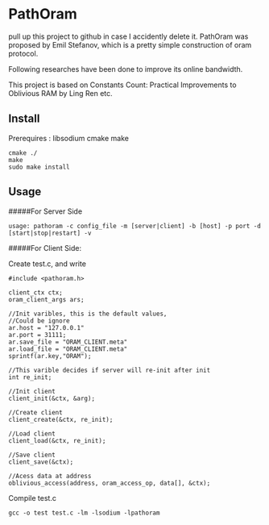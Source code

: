 PathOram
=======
pull up this project to github in case I accidently delete it.
PathOram was proposed by Emil Stefanov, which is a pretty simple construction of oram protocol.

Following researches have been done to improve its online bandwidth.

This project is based on 
    Constants Count: Practical Improvements to Oblivious RAM
    by Ling Ren etc.


Install
-------
Prerequires : libsodium cmake make

    cmake ./
    make
    sudo make install

Usage
-------
#####For Server Side

    usage: pathoram -c config_file -m [server|client] -b [host] -p port -d [start|stop|restart] -v

#####For Client Side:

Create test.c, and write

    #include <pathoram.h>

    client_ctx ctx;
    oram_client_args ars;

    //Init varibles, this is the default values,
    //Could be ignore
    ar.host = "127.0.0.1"
    ar.port = 31111;
    ar.save_file = "ORAM_CLIENT.meta"
    ar.load_file = "ORAM_CLIENT.meta"
    sprintf(ar.key,"ORAM");

    //This varible decides if server will re-init after init
    int re_init;

    //Init client
    client_init(&ctx, &arg);

    //Create client
    client_create(&ctx, re_init);

    //Load client
    client_load(&ctx, re_init);

    //Save client
    client_save(&ctx);

    //Acess data at address
    oblivious_access(address, oram_access_op, data[], &ctx);

Compile test.c

    gcc -o test test.c -lm -lsodium -lpathoram
